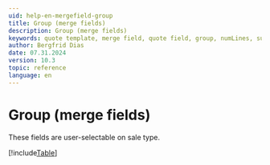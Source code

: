 ```yaml
---
uid: help-en-mergefield-group
title: Group (merge fields)
description: Group (merge fields)
keywords: quote template, merge field, quote field, group, numLines, sumDiscountAmount, sumTotalPrice, sumVat
author: Bergfrid Dias
date: 07.31.2024
version: 10.3
topic: reference
language: en
---
```


# Group (merge fields)

These fields are user-selectable on sale type.

[!include[Table](../../../../../common/includes/merge-field/table-group.md)]
